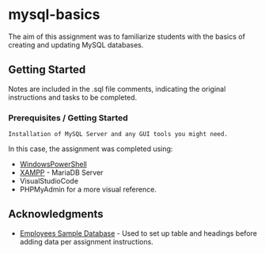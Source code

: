 # mysql-basics

The aim of this assignment was to familiarize students with the basics of creating and updating MySQL databases.

## Getting Started

Notes are included in the .sql file comments, indicating the original instructions and tasks to be completed.

### Prerequisites / Getting Started

```
Installation of MySQL Server and any GUI tools you might need. 
```
In this case, the assignment was completed using:
* [WindowsPowerShell](https://docs.microsoft.com/en-us/powershell/) 
* [XAMPP](https://www.apachefriends.org/) - MariaDB Server
* VisualStudioCode
* PHPMyAdmin for a more visual reference.

## Acknowledgments

* [Employees Sample Database](https://dev.mysql.com/doc/employee/en/sakila-structure.html) - Used to set up table and headings before adding data per assignment instructions.